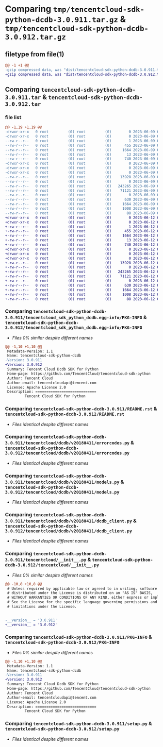 # Comparing `tmp/tencentcloud-sdk-python-dcdb-3.0.911.tar.gz` & `tmp/tencentcloud-sdk-python-dcdb-3.0.912.tar.gz`

## filetype from file(1)

```diff
@@ -1 +1 @@
-gzip compressed data, was "dist/tencentcloud-sdk-python-dcdb-3.0.911.tar", last modified: Fri Jun  9 02:17:46 2023, max compression
+gzip compressed data, was "dist/tencentcloud-sdk-python-dcdb-3.0.912.tar", last modified: Mon Jun 12 03:02:00 2023, max compression
```

## Comparing `tencentcloud-sdk-python-dcdb-3.0.911.tar` & `tencentcloud-sdk-python-dcdb-3.0.912.tar`

### file list

```diff
@@ -1,19 +1,19 @@
-drwxr-xr-x   0 root         (0) root         (0)        0 2023-06-09 02:17:46.000000 tencentcloud-sdk-python-dcdb-3.0.911/
-drwxr-xr-x   0 root         (0) root         (0)        0 2023-06-09 02:17:46.000000 tencentcloud-sdk-python-dcdb-3.0.911/tencentcloud_sdk_python_dcdb.egg-info/
--rw-r--r--   0 root         (0) root         (0)        1 2023-06-09 02:17:46.000000 tencentcloud-sdk-python-dcdb-3.0.911/tencentcloud_sdk_python_dcdb.egg-info/dependency_links.txt
--rw-r--r--   0 root         (0) root         (0)      455 2023-06-09 02:17:46.000000 tencentcloud-sdk-python-dcdb-3.0.911/tencentcloud_sdk_python_dcdb.egg-info/SOURCES.txt
--rw-r--r--   0 root         (0) root         (0)     1664 2023-06-09 02:17:46.000000 tencentcloud-sdk-python-dcdb-3.0.911/tencentcloud_sdk_python_dcdb.egg-info/PKG-INFO
--rw-r--r--   0 root         (0) root         (0)       13 2023-06-09 02:17:46.000000 tencentcloud-sdk-python-dcdb-3.0.911/tencentcloud_sdk_python_dcdb.egg-info/top_level.txt
--rw-r--r--   0 root         (0) root         (0)      740 2023-06-09 02:17:46.000000 tencentcloud-sdk-python-dcdb-3.0.911/README.rst
-drwxr-xr-x   0 root         (0) root         (0)        0 2023-06-09 02:17:46.000000 tencentcloud-sdk-python-dcdb-3.0.911/tencentcloud/
-drwxr-xr-x   0 root         (0) root         (0)        0 2023-06-09 02:17:46.000000 tencentcloud-sdk-python-dcdb-3.0.911/tencentcloud/dcdb/
-drwxr-xr-x   0 root         (0) root         (0)        0 2023-06-09 02:17:46.000000 tencentcloud-sdk-python-dcdb-3.0.911/tencentcloud/dcdb/v20180411/
--rw-r--r--   0 root         (0) root         (0)    13928 2023-06-09 02:17:46.000000 tencentcloud-sdk-python-dcdb-3.0.911/tencentcloud/dcdb/v20180411/errorcodes.py
--rw-r--r--   0 root         (0) root         (0)        0 2023-06-09 02:17:46.000000 tencentcloud-sdk-python-dcdb-3.0.911/tencentcloud/dcdb/v20180411/__init__.py
--rw-r--r--   0 root         (0) root         (0)   243265 2023-06-09 02:17:46.000000 tencentcloud-sdk-python-dcdb-3.0.911/tencentcloud/dcdb/v20180411/models.py
--rw-r--r--   0 root         (0) root         (0)    71121 2023-06-09 02:17:46.000000 tencentcloud-sdk-python-dcdb-3.0.911/tencentcloud/dcdb/v20180411/dcdb_client.py
--rw-r--r--   0 root         (0) root         (0)        0 2023-06-09 02:17:46.000000 tencentcloud-sdk-python-dcdb-3.0.911/tencentcloud/dcdb/__init__.py
--rw-r--r--   0 root         (0) root         (0)      630 2023-06-09 02:17:46.000000 tencentcloud-sdk-python-dcdb-3.0.911/tencentcloud/__init__.py
--rw-r--r--   0 root         (0) root         (0)     1664 2023-06-09 02:17:46.000000 tencentcloud-sdk-python-dcdb-3.0.911/PKG-INFO
--rw-r--r--   0 root         (0) root         (0)     1008 2023-06-09 02:17:46.000000 tencentcloud-sdk-python-dcdb-3.0.911/setup.py
--rw-r--r--   0 root         (0) root         (0)       88 2023-06-09 02:17:46.000000 tencentcloud-sdk-python-dcdb-3.0.911/setup.cfg
+drwxr-xr-x   0 root         (0) root         (0)        0 2023-06-12 03:02:00.000000 tencentcloud-sdk-python-dcdb-3.0.912/
+drwxr-xr-x   0 root         (0) root         (0)        0 2023-06-12 03:02:00.000000 tencentcloud-sdk-python-dcdb-3.0.912/tencentcloud_sdk_python_dcdb.egg-info/
+-rw-r--r--   0 root         (0) root         (0)        1 2023-06-12 03:02:00.000000 tencentcloud-sdk-python-dcdb-3.0.912/tencentcloud_sdk_python_dcdb.egg-info/dependency_links.txt
+-rw-r--r--   0 root         (0) root         (0)      455 2023-06-12 03:02:00.000000 tencentcloud-sdk-python-dcdb-3.0.912/tencentcloud_sdk_python_dcdb.egg-info/SOURCES.txt
+-rw-r--r--   0 root         (0) root         (0)     1664 2023-06-12 03:02:00.000000 tencentcloud-sdk-python-dcdb-3.0.912/tencentcloud_sdk_python_dcdb.egg-info/PKG-INFO
+-rw-r--r--   0 root         (0) root         (0)       13 2023-06-12 03:02:00.000000 tencentcloud-sdk-python-dcdb-3.0.912/tencentcloud_sdk_python_dcdb.egg-info/top_level.txt
+-rw-r--r--   0 root         (0) root         (0)      740 2023-06-12 03:02:00.000000 tencentcloud-sdk-python-dcdb-3.0.912/README.rst
+drwxr-xr-x   0 root         (0) root         (0)        0 2023-06-12 03:02:00.000000 tencentcloud-sdk-python-dcdb-3.0.912/tencentcloud/
+drwxr-xr-x   0 root         (0) root         (0)        0 2023-06-12 03:02:00.000000 tencentcloud-sdk-python-dcdb-3.0.912/tencentcloud/dcdb/
+drwxr-xr-x   0 root         (0) root         (0)        0 2023-06-12 03:02:00.000000 tencentcloud-sdk-python-dcdb-3.0.912/tencentcloud/dcdb/v20180411/
+-rw-r--r--   0 root         (0) root         (0)    13928 2023-06-12 03:02:00.000000 tencentcloud-sdk-python-dcdb-3.0.912/tencentcloud/dcdb/v20180411/errorcodes.py
+-rw-r--r--   0 root         (0) root         (0)        0 2023-06-12 03:02:00.000000 tencentcloud-sdk-python-dcdb-3.0.912/tencentcloud/dcdb/v20180411/__init__.py
+-rw-r--r--   0 root         (0) root         (0)   243265 2023-06-12 03:02:00.000000 tencentcloud-sdk-python-dcdb-3.0.912/tencentcloud/dcdb/v20180411/models.py
+-rw-r--r--   0 root         (0) root         (0)    71121 2023-06-12 03:02:00.000000 tencentcloud-sdk-python-dcdb-3.0.912/tencentcloud/dcdb/v20180411/dcdb_client.py
+-rw-r--r--   0 root         (0) root         (0)        0 2023-06-12 03:02:00.000000 tencentcloud-sdk-python-dcdb-3.0.912/tencentcloud/dcdb/__init__.py
+-rw-r--r--   0 root         (0) root         (0)      630 2023-06-12 03:02:00.000000 tencentcloud-sdk-python-dcdb-3.0.912/tencentcloud/__init__.py
+-rw-r--r--   0 root         (0) root         (0)     1664 2023-06-12 03:02:00.000000 tencentcloud-sdk-python-dcdb-3.0.912/PKG-INFO
+-rw-r--r--   0 root         (0) root         (0)     1008 2023-06-12 03:02:00.000000 tencentcloud-sdk-python-dcdb-3.0.912/setup.py
+-rw-r--r--   0 root         (0) root         (0)       88 2023-06-12 03:02:00.000000 tencentcloud-sdk-python-dcdb-3.0.912/setup.cfg
```

### Comparing `tencentcloud-sdk-python-dcdb-3.0.911/tencentcloud_sdk_python_dcdb.egg-info/PKG-INFO` & `tencentcloud-sdk-python-dcdb-3.0.912/tencentcloud_sdk_python_dcdb.egg-info/PKG-INFO`

 * *Files 0% similar despite different names*

```diff
@@ -1,10 +1,10 @@
 Metadata-Version: 1.1
 Name: tencentcloud-sdk-python-dcdb
-Version: 3.0.911
+Version: 3.0.912
 Summary: Tencent Cloud Dcdb SDK for Python
 Home-page: https://github.com/TencentCloud/tencentcloud-sdk-python
 Author: Tencent Cloud
 Author-email: tencentcloudapi@tencent.com
 License: Apache License 2.0
 Description: ============================
         Tencent Cloud SDK for Python
```

### Comparing `tencentcloud-sdk-python-dcdb-3.0.911/README.rst` & `tencentcloud-sdk-python-dcdb-3.0.912/README.rst`

 * *Files identical despite different names*

### Comparing `tencentcloud-sdk-python-dcdb-3.0.911/tencentcloud/dcdb/v20180411/errorcodes.py` & `tencentcloud-sdk-python-dcdb-3.0.912/tencentcloud/dcdb/v20180411/errorcodes.py`

 * *Files identical despite different names*

### Comparing `tencentcloud-sdk-python-dcdb-3.0.911/tencentcloud/dcdb/v20180411/models.py` & `tencentcloud-sdk-python-dcdb-3.0.912/tencentcloud/dcdb/v20180411/models.py`

 * *Files identical despite different names*

### Comparing `tencentcloud-sdk-python-dcdb-3.0.911/tencentcloud/dcdb/v20180411/dcdb_client.py` & `tencentcloud-sdk-python-dcdb-3.0.912/tencentcloud/dcdb/v20180411/dcdb_client.py`

 * *Files identical despite different names*

### Comparing `tencentcloud-sdk-python-dcdb-3.0.911/tencentcloud/__init__.py` & `tencentcloud-sdk-python-dcdb-3.0.912/tencentcloud/__init__.py`

 * *Files 0% similar despite different names*

```diff
@@ -10,8 +10,8 @@
 # Unless required by applicable law or agreed to in writing, software
 # distributed under the License is distributed on an "AS IS" BASIS,
 # WITHOUT WARRANTIES OR CONDITIONS OF ANY KIND, either express or implied.
 # See the License for the specific language governing permissions and
 # limitations under the License.
 
 
-__version__ = '3.0.911'
+__version__ = '3.0.912'
```

### Comparing `tencentcloud-sdk-python-dcdb-3.0.911/PKG-INFO` & `tencentcloud-sdk-python-dcdb-3.0.912/PKG-INFO`

 * *Files 0% similar despite different names*

```diff
@@ -1,10 +1,10 @@
 Metadata-Version: 1.1
 Name: tencentcloud-sdk-python-dcdb
-Version: 3.0.911
+Version: 3.0.912
 Summary: Tencent Cloud Dcdb SDK for Python
 Home-page: https://github.com/TencentCloud/tencentcloud-sdk-python
 Author: Tencent Cloud
 Author-email: tencentcloudapi@tencent.com
 License: Apache License 2.0
 Description: ============================
         Tencent Cloud SDK for Python
```

### Comparing `tencentcloud-sdk-python-dcdb-3.0.911/setup.py` & `tencentcloud-sdk-python-dcdb-3.0.912/setup.py`

 * *Files identical despite different names*

